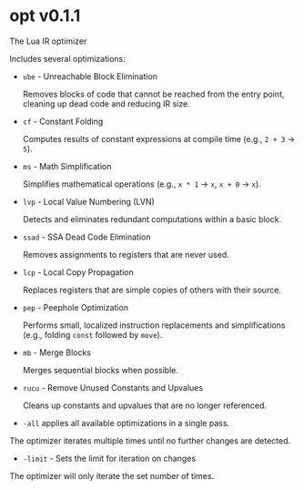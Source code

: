 # opt v0.1.1
The Lua IR optimizer

Includes several optimizations:

* `ube` - Unreachable Block Elimination
  
  Removes blocks of code that cannot be reached from the entry point, cleaning up dead code and reducing IR size.

* `cf` - Constant Folding
  
  Computes results of constant expressions at compile time (e.g., `2 + 3` -> `5`).

* `ms` - Math Simplification
  
  Simplifies mathematical operations (e.g., `x * 1` -> `x`, `x + 0` -> `x`).

* `lvp` - Local Value Numbering (LVN)
  
  Detects and eliminates redundant computations within a basic block.

* `ssad` - SSA Dead Code Elimination
  
  Removes assignments to registers that are never used.

* `lcp` - Local Copy Propagation
  
  Replaces registers that are simple copies of others with their source.

* `pep` - Peephole Optimization
  
  Performs small, localized instruction replacements and simplifications (e.g., folding `const` followed by `move`).

* `mb` - Merge Blocks

  Merges sequential blocks when possible.

* `rucu` - Remove Unused Constants and Upvalues

  Cleans up constants and upvalues that are no longer referenced.

* `-all` applies all available optimizations in a single pass.

The optimizer iterates multiple times until no further changes are detected.

* `-limit` - Sets the limit for iteration on changes

The optimizer will only iterate the set number of times.
